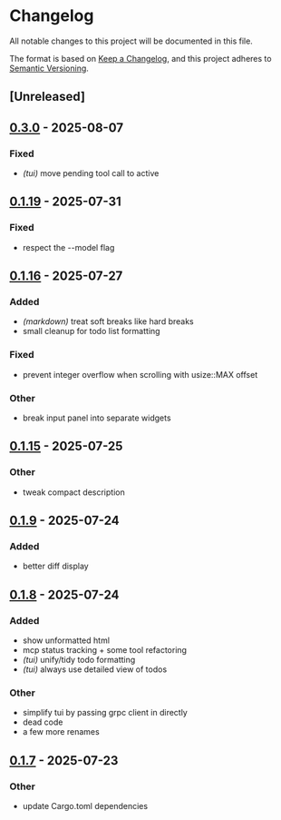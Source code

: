 # Changelog

All notable changes to this project will be documented in this file.

The format is based on [Keep a Changelog](https://keepachangelog.com/en/1.0.0/),
and this project adheres to [Semantic Versioning](https://semver.org/spec/v2.0.0.html).

## [Unreleased]

## [0.3.0](https://github.com/BrendanGraham14/steer/compare/steer-tui-v0.2.0...steer-tui-v0.3.0) - 2025-08-07

### Fixed

- *(tui)* move pending tool call to active

## [0.1.19](https://github.com/BrendanGraham14/steer/compare/steer-tui-v0.1.18...steer-tui-v0.1.19) - 2025-07-31

### Fixed

- respect the --model flag

## [0.1.16](https://github.com/BrendanGraham14/steer/compare/steer-tui-v0.1.15...steer-tui-v0.1.16) - 2025-07-27

### Added

- *(markdown)* treat soft breaks like hard breaks
- small cleanup for todo list formatting

### Fixed

- prevent integer overflow when scrolling with usize::MAX offset

### Other

- break input panel into separate widgets

## [0.1.15](https://github.com/BrendanGraham14/steer/compare/steer-tui-v0.1.14...steer-tui-v0.1.15) - 2025-07-25

### Other

- tweak compact description

## [0.1.9](https://github.com/BrendanGraham14/steer/compare/steer-tui-v0.1.8...steer-tui-v0.1.9) - 2025-07-24

### Added

- better diff display

## [0.1.8](https://github.com/BrendanGraham14/steer/compare/steer-tui-v0.1.7...steer-tui-v0.1.8) - 2025-07-24

### Added

- show unformatted html
- mcp status tracking + some tool refactoring
- *(tui)* unify/tidy todo formatting
- *(tui)* always use detailed view of todos

### Other

- simplify tui by passing grpc client in directly
- dead code
- a few more renames

## [0.1.7](https://github.com/BrendanGraham14/steer/compare/steer-tui-v0.1.6...steer-tui-v0.1.7) - 2025-07-23

### Other

- update Cargo.toml dependencies
